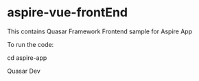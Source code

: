 # aspire-vue-frontEnd

This contains Quasar Framework Frontend sample for Aspire App

To run the code:

cd aspire-app

Quasar Dev
